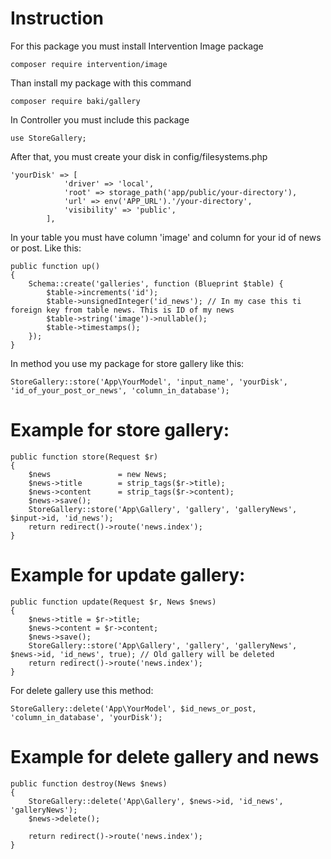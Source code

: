 # Instruction
For this package you must install Intervention Image package
```
composer require intervention/image
```
Than install my package with this command
```
composer require baki/gallery
```
In Controller you must include this package
```
use StoreGallery;
```
After that, you must create your disk in config/filesystems.php
```
'yourDisk' => [
            'driver' => 'local',
            'root' => storage_path('app/public/your-directory'),
            'url' => env('APP_URL').'/your-directory',
            'visibility' => 'public',
        ],
```
In your table you must have column 'image' and column for your id of news or post.
Like this:
```
public function up()
{
    Schema::create('galleries', function (Blueprint $table) {
        $table->increments('id');
        $table->unsignedInteger('id_news'); // In my case this ti foreign key from table news. This is ID of my news
        $table->string('image')->nullable();
        $table->timestamps();
    });
}
```
In method you use my package for store gallery like this:
```
StoreGallery::store('App\YourModel', 'input_name', 'yourDisk', 'id_of_your_post_or_news', 'column_in_database');
```
# Example for store gallery:
```
public function store(Request $r)
{
    $news               = new News;
    $news->title        = strip_tags($r->title);
    $news->content      = strip_tags($r->content);
    $news->save();
    StoreGallery::store('App\Gallery', 'gallery', 'galleryNews',  $input->id, 'id_news');
    return redirect()->route('news.index');
}
```
# Example for update gallery:
```
public function update(Request $r, News $news)
{
    $news->title = $r->title;
    $news->content = $r->content;
    $news->save();
    StoreGallery::store('App\Gallery', 'gallery', 'galleryNews',  $news->id, 'id_news', true); // Old gallery will be deleted
    return redirect()->route('news.index');
}
```
For delete gallery use this method:
```
StoreGallery::delete('App\YourModel', $id_news_or_post, 'column_in_database', 'yourDisk');
```
# Example for delete gallery and news
```
public function destroy(News $news)
{
    StoreGallery::delete('App\Gallery', $news->id, 'id_news', 'galleryNews');
    $news->delete();

    return redirect()->route('news.index');
}
```
